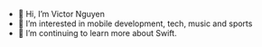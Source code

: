 - 👋 Hi, I’m Victor Nguyen
- 👀 I’m interested in mobile development, tech, music and sports
- 🌱 I’m continuing to learn more about Swift.

<!---
daysOfOurLife/daysOfOurLife is a ✨ special ✨ repository because its `README.md` (this file) appears on your GitHub profile.
You can click the Preview link to take a look at your changes.
--->
